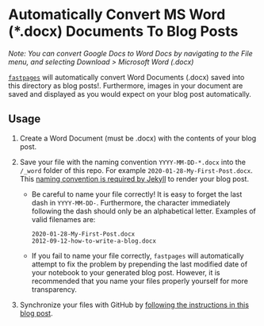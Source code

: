 # Automatically Convert MS Word (*.docx) Documents To Blog Posts

_Note: You can convert Google Docs to Word Docs by navigating to the File menu, and selecting Download > Microsoft Word (.docx)_

[`fastpages`](https://github.com/fastai/fastpages) will automatically convert Word Documents (.docx) saved into this directory as blog posts!.  Furthermore, images in your document are saved and displayed as you would expect on your blog post automatically.

## Usage

1. Create a Word Document (must be .docx) with the contents of your blog post.

2. Save your file with the naming convention `YYYY-MM-DD-*.docx` into the `/_word` folder of this repo.  For example `2020-01-28-My-First-Post.docx`.  This [naming convention is required by Jekyll](https://jekyllrb.com/docs/posts/) to render your blog post.
    - Be careful to name your file correctly!  It is easy to forget the last dash in `YYYY-MM-DD-`. Furthermore, the character immediately following the dash should only be an alphabetical letter.  Examples of valid filenames are:

        ```shell
        2020-01-28-My-First-Post.docx
        2012-09-12-how-to-write-a-blog.docx
        ```

    - If you fail to name your file correctly, `fastpages` will automatically attempt to fix the problem by prepending the last modified date of your notebook to your generated blog post. However, it is recommended that you name your files properly yourself for more transparency.

3. Synchronize your files with GitHub by [following the instructions in this blog post](https://www.fast.ai/2020/01/18/gitblog/).
